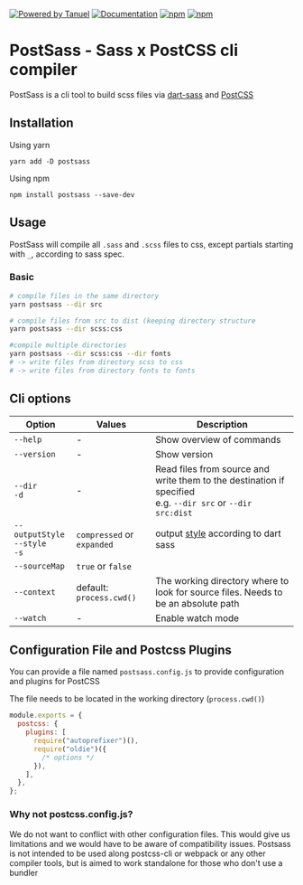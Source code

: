 [![Powered by Tanuel](https://img.shields.io/badge/Powered%20by-Tanuel-b22.svg)](https://github.com/Tanuel)
[![Documentation](https://img.shields.io/badge/-Documentation-blueviolet.svg)](https://tanuel.gitlab.io/postsass)
[![npm](https://img.shields.io/npm/v/postsass.svg?logo=npm)](https://www.npmjs.com/package/postsass)
[![npm](https://img.shields.io/npm/dt/postsass.svg?logo=npm)](https://www.npmjs.com/package/postsass)

# PostSass - Sass x PostCSS cli compiler

PostSass is a cli tool to build scss files via [dart-sass](https://github.com/sass/dart-sass) and [PostCSS](https://github.com/postcss/postcss)

## Installation

Using yarn

    yarn add -D postsass

Using npm

    npm install postsass --save-dev

## Usage

PostSass will compile all `.sass` and `.scss` files to css, except partials starting with `_`,
according to sass spec.

### Basic

```bash
# compile files in the same directory
yarn postsass --dir src

# compile files from src to dist (keeping directory structure
yarn postsass --dir scss:css

#compile multiple directories
yarn postsass --dir scss:css --dir fonts
# -> write files from directory scss to css
# -> write files from directory fonts to fonts
```

## Cli options

| Option                               | Values                     | Description                                                                                                    |
| ------------------------------------ | -------------------------- | -------------------------------------------------------------------------------------------------------------- |
| `--help`                             | -                          | Show overview of commands                                                                                      |
| `--version`                          | -                          | Show version                                                                                                   |
| `--dir`<br>`-d`                      | -                          | Read files from source and write them to the destination if specified<br> e.g. `--dir src` or `--dir src:dist` |
| `--outputStyle`<br>`--style`<br>`-s` | `compressed` or `expanded` | output [style](https://sass-lang.com/documentation/cli/dart-sass#style) according to dart sass                 |
| `--sourceMap`                        | `true` or `false`          |                                                                                                                |
| `--context`                          | default: `process.cwd()`   | The working directory where to look for source files. Needs to be an absolute path                             |
| `--watch`                            | -                          | Enable watch mode                                                                                              |

## Configuration File and Postcss Plugins

You can provide a file named `postsass.config.js` to provide configuration and plugins for PostCSS

The file needs to be located in the working directory (`process.cwd()`)

```javascript
module.exports = {
  postcss: {
    plugins: [
      require("autoprefixer")(),
      require("oldie")({
        /* options */
      }),
    ],
  },
};
```

### Why not postcss.config.js?

We do not want to conflict with other configuration files. This would give us limitations
and we would have to be aware of compatibility issues. Postsass is not intended to be used
along postcss-cli or webpack or any other compiler tools, but is aimed to work standalone for
those who don't use a bundler
